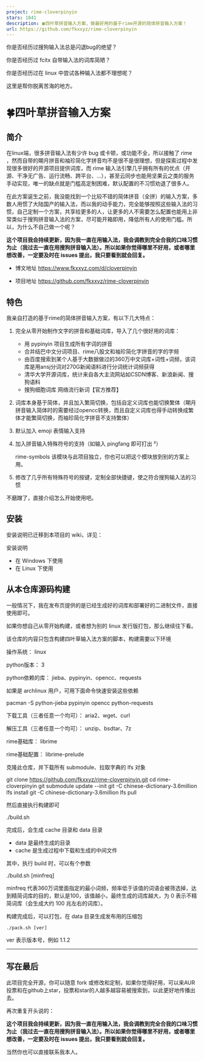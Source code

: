 ```yaml
---
project: rime-cloverpinyin
stars: 1841
description: 🍀️四叶草拼音输入方案，做最好用的基于rime开源的简体拼音输入方案！
url: https://github.com/fkxxyz/rime-cloverpinyin
---
```


你是否经历过搜狗输入法总是闪退bug的绝望？

你是否经历过 fcitx 自带输入法的词库简陋？

你是否经历过在 linux 中尝试各种输入法都不理想呢？

这里是帮你脱离苦海的地方。

🍀四叶草拼音输入方案
===========

简介
--

在linux端，很多拼音输入法有少许 bug 或卡顿，或功能不全，所以接触了 rime ，然而自带的朙月拼音和袖珍简化字拼音均不是很不是很理想，但是探索过程中发现很多很好的开源项目提供词库，而 rime 输入法引擎几乎拥有所有的优点（开源、干净无广告、运行流畅、跨平台、...），甚至云同步也能用坚果云之类的服务手动实现，唯一的缺点就是门槛高定制困难，默认配置的不习惯劝退了很多人。

在此方案诞生之前，我没能找到一个比较不错的简体拼音（全拼）的输入方案，多数人用惯了大陆国产的输入法，而以我的动手能力，完全能够按照这些输入法的习惯，自己定制一个方案，共享给更多的人，让更多的人不需要怎么配置也能用上非常类似于搜狗拼音输入法的方案，尽可能开箱即用，降低所有人的使用门槛。所以，为什么不自己做一个呢？

**这个项目我会持续更新，因为我一直在用输入法，我会调教到完全合我的口味习惯为止（我过去一直在用搜狗拼音输入法）。所以如果你觉得哪里不好用，或者哪里想改善，一定要及时在 issues 提出，我只要看到就会回复。**

-   博文地址 https://www.fkxxyz.com/d/cloverpinyin
    
-   项目地址 https://github.com/fkxxyz/rime-cloverpinyin
    

特色
--

我亲自打造的基于rime的简体拼音输入方案，有以下几大特点：

1.  完全从零开始制作文字的拼音和基础词库，导入了几个很好用的词库：
    
    -   用 pypinyin 项目生成所有字词的拼音
    -   合并结巴中文分词项目、rime八股文和袖珍简化字拼音的字的字频
    -   由百度搜索到某个人基于大数据做过的360万中文词库+词性+词频，该词库是用ansj分词对270G新闻语料进行分词统计词频获得
    -   清华大学开源词库，统计来自各大主流网站如CSDN博客、新浪新闻、搜狗语料
    -   搜狗细胞词库 网络流行新词【官方推荐】
2.  词库本身基于简体，并且加入繁简切换，包括自定义词库也能切换繁体（朙月拼音输入简体时的需要经过opencc转换，而且自定义词库也得手动转换成繁体才能繁简切换，而袖珍简化字拼音不支持繁体）
    
3.  默认加入 emoji 表情输入支持
    
4.  加入拼音输入特殊符号的支持（如输入 pingfang 即可打出 ²）
    
    rime-symbols 该模块与此项目独立，你也可以把这个模块放到别的方案上用。
    
5.  修改了几乎所有特殊符号的按键，定制全部快捷键，使之符合搜狗输入法的习惯
    

不磨蹭了，直接介绍怎么开始使用吧。

安装
--

安装说明已迁移到本项目的 wiki，详见：

安装说明

-   在 Windows 下使用
-   在 Linux 下使用

从本仓库源码构建
--------

一般情况下，我在发布页提供的是已经生成好的词库和部署好的二进制文件，直接使用即可。

如果你想自己从零开始构建，或者想为别的 linux 发行版打包，那么继续往下看。

该仓库的内容只包含构建四叶草输入法方案的脚本，构建需要以下环境

操作系统： linux

python版本： 3

python依赖的库： jieba、pypinyin、opencc、requests

如果是 archlinux 用户，可用下面命令快速安装这些依赖

pacman -S python-jieba pypinyin opencc python-requests

下载工具（三者任意一个均可）： aria2、wget、curl

解压工具（三者任意一个均可）： unzip、bsdtar、7z

rime基础库： librime

rime基础配置： librime-prelude

克隆此仓库，并下载所有 submodule、拉取字典的 lfs 对象

git clone https://github.com/fkxxyz/rime-cloverpinyin.git
cd rime-cloverpinyin
git submodule update --init
git -C chinese-dictionary-3.6million lfs install
git -C chinese-dictionary-3.6million lfs pull

然后直接执行构建即可

./build.sh

完成后，会生成 cache 目录和 data 目录

-   data 是最终生成的目录
-   cache 是生成过程中下载和生成的中间文件

其中，执行 build 时，可以有个参数

./build.sh \[minfreq\]

minfreq 代表360万词里面指定的最小词频，频率低于该值的词语会被筛选掉，达到精简词库的目的，默认是100，该值越小，最终生成的词库越大，为 0 表示不精简词库（会生成大约 100 兆左右的词库）。

构建完成后，可以打包，在 data 目录生成发布用的压缩包

```
./pack.sh [ver]
```

ver 表示版本号，例如 1.1.2

* * *

写在最后
----

此项目完全开源，你可以随意 fork 或修改和定制，如果你觉得好用，可以来AUR投票和在github上star，投票和star的人越多越容易被搜索到，以此更好地传播出去。

再次重复开头说的：

**这个项目我会持续更新，因为我一直在用输入法，我会调教到完全合我的口味习惯为止（我过去一直在用搜狗拼音输入法）。所以如果你觉得哪里不好用，或者哪里想改善，一定要及时在 issues 提出，我只要看到就会回复。**

当然你也可以直接联系我本人。
